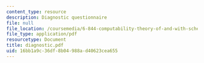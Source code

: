 ```yaml
---
content_type: resource
description: Diagnostic questionnaire
file: null
file_location: /coursemedia/6-844-computability-theory-of-and-with-scheme-spring-2003/16bb1a9c36df8b04988ad40623cea655_diagnostic.pdf
file_type: application/pdf
resourcetype: Document
title: diagnostic.pdf
uid: 16bb1a9c-36df-8b04-988a-d40623cea655
---
```

